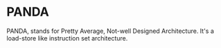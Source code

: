 # PANDA
PANDA, stands for Pretty Average, Not-well Designed Architecture. It's a load-store like instruction set architecture.
